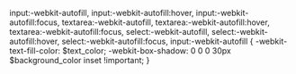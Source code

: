 
input:-webkit-autofill,
input:-webkit-autofill:hover, 
input:-webkit-autofill:focus,
textarea:-webkit-autofill,
textarea:-webkit-autofill:hover,
textarea:-webkit-autofill:focus,
select:-webkit-autofill,
select:-webkit-autofill:hover,
select:-webkit-autofill:focus,
input:-webkit-autofill {
    -webkit-text-fill-color: $text_color;
    -webkit-box-shadow: 0 0 0 30px $background_color inset !important;
}
